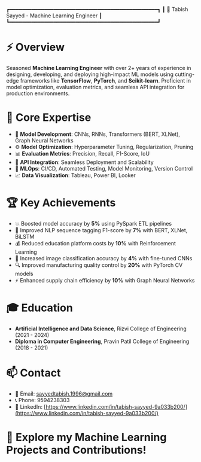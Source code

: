 ┏━━━━━━━━━━━━━━━━━━━━━━━━━━━━━━━━━━━━━━━━━━━━━━━┓
                    ┃  📘 Tabish Sayyed - Machine Learning Engineer  ┃
                    ┗━━━━━━━━━━━━━━━━━━━━━━━━━━━━━━━━━━━━━━━━━━━━━━━┛

# ⚡ Overview

Seasoned **Machine Learning Engineer** with over 2+ years of experience in designing, developing, and deploying high-impact ML models using cutting-edge frameworks like **TensorFlow**, **PyTorch**, and **Scikit-learn**. Proficient in model optimization, evaluation metrics, and seamless API integration for production environments.

# 🧪 Core Expertise

- 🧠 **Model Development**: CNNs, RNNs, Transformers (BERT, XLNet), Graph Neural Networks
- ⚙️ **Model Optimization**: Hyperparameter Tuning, Regularization, Pruning
- 📊 **Evaluation Metrics**: Precision, Recall, F1-Score, IoU
- 🚀 **API Integration**: Seamless Deployment and Scalability
- 🔧 **MLOps**: CI/CD, Automated Testing, Model Monitoring, Version Control
- 📈 **Data Visualization**: Tableau, Power BI, Looker

# 🏆 Key Achievements

- 💥 Boosted model accuracy by **5%** using PySpark ETL pipelines
- 🚀 Improved NLP sequence tagging F1-score by **7%** with BERT, XLNet, BiLSTM
- 💰 Reduced education platform costs by **10%** with Reinforcement Learning
- 🎯 Increased image classification accuracy by **4%** with fine-tuned CNNs
- 🔍 Improved manufacturing quality control by **20%** with PyTorch CV models
- ⚡ Enhanced supply chain efficiency by **10%** with Graph Neural Networks

# 🎓 Education

- **Artificial Intelligence and Data Science**, Rizvi College of Engineering (2021 - 2024)
- **Diploma in Computer Engineering**, Pravin Patil College of Engineering (2018 - 2021)

# 📫 Contact

- 📧 Email: sayyedtabish.1996@gmail.com
- 📞 Phone: 9594238303
- 💼 LinkedIn: [https://www.linkedin.com/in/tabish-sayyed-9a033b200/](https://www.linkedin.com/in/tabish-sayyed-9a033b200/)

# 🌟 Explore my Machine Learning Projects and Contributions!
